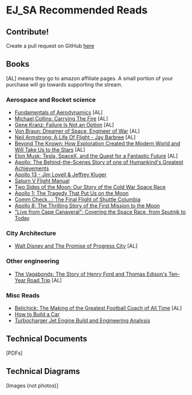 # EJ_SA Recommended Reads

## Contribute!
Create a pull request on GitHub [here](https://github.com/eric-johnson-space-administration/ejsa-website-locale/blob/master/en/resource-reads.md)


## Books
[AL] means they go to amazon affiliate pages. A small portion of your purchase will go towards supporting the stream.

### Aerospace and Rocket science
- [Fundamentals of Aerodynamics](https://ejsa.io/foad) [AL] 
- [Michael Collins: Carrying The Fire](https://amzn.to/3cfO5Kx) [AL]
- [Gene Kranz: Failure Is Not an Option](https://amzn.to/3cdeoks) [AL]
- [Von Braun: Dreamer of Space, Engineer of War](https://amzn.to/2S4uPZu) [AL]
- [Neil Armstrong: A Life Of Flight - Jay Barbree](https://amzn.to/2TtE6dQ) [AL]
- [Beyond The Known: How Exploration Created the Modern World and Will Take Us to the Stars](https://amzn.to/2S7T215) [AL]
- [Elon Musk: Tesla, SpaceX, and the Quest for a Fantastic Future](https://amzn.to/3g8N8EX) [AL]
- [Apollo: The Behind-the-Scenes Story of one of Humankind's Greatest Achievements](https://www.amazon.com/gp/product/0976000806)
- [Apollo 13 - Jim Lovell & Jeffrey Kluger](https://www.amazon.com/Apollo-13-Jim-Lovell/dp/0618619585)
- [Saturn V Flight Manual](https://www.amazon.com/Saturn-Flight-National-Aeronautics-Administration/dp/1945701129)
- [Two Sides of the Moon: Our Story of the Cold War Space Race](https://www.amazon.com/Two-Sides-Moon-Story-Space/dp/0312308663)
- [Apollo 1: The Tragedy That Put Us on the Moon](https://www.amazon.com/dp/1684510945)
- [Comm Check...: The Final Flight of Shuttle Columbia](https://www.amazon.com/Comm-Check-Flight-Shuttle-Columbia/dp/1439101760)
- [Apollo 8: The Thrilling Story of the First Mission to the Moon](https://www.amazon.com/Apollo-Thrilling-Story-First-Mission/dp/1627798323)
- ["Live from Cape Canaveral": Covering the Space Race, from Sputnik to Today](https://www.amazon.com/Live-Cape-Canaveral-Covering-Sputnik/dp/0061233935)

### City Architecture
- [Walt Disney and The Promise of Progress City](https://amzn.to/34GpXMP) [AL]

### Other engineering
- [The Vagabonds: The Story of Henry Ford and Thomas Edison's Ten-Year Road Trip](https://amzn.to/34GpDxB) [AL]

### Misc Reads
- [Belichick: The Making of the Greatest Football Coach of All Time](https://amzn.to/3uFo9hG) [AL]
- [How to Build a Car](https://www.amazon.com/How-Build-Car-Autobiography-Greatest/dp/000819680X)
- [Turbocharger Jet Engine Build and Engineering Analysis](https://openscholarship.wustl.edu/cgi/viewcontent.cgi?article=1014&context=mems500)


## Technical Documents
[PDFs]

## Technical Diagrams
[Images (not photos)]
